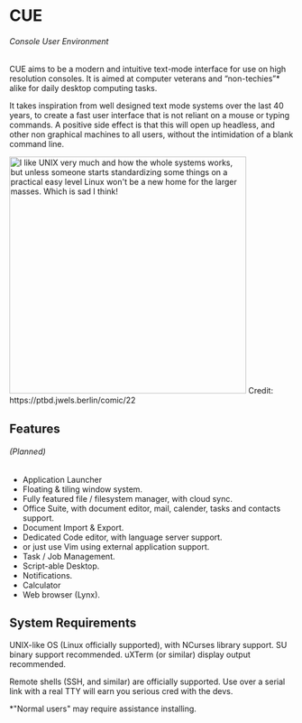 # CUE
###### Console User Environment

CUE aims to be a modern and intuitive text-mode interface for use on high resolution consoles. It is aimed at computer veterans and “non-techies”* alike for daily desktop computing tasks.

It takes inspiration from well designed text mode systems over the last 40 years, to create a fast user interface that is not reliant on a mouse or typing commands. A positive side effect is that this will open up headless, and other non graphical machines to all users, without the intimidation of a blank command line.

<img src="https://ptbd.jwels.berlin/comicfiles/full/linuxbeinglinux.png" alt="I like UNIX very much and how the whole systems works, but unless someone starts standardizing some things on a practical easy level Linux won't be a new home for the larger masses. Which is sad I think!" width=420 />
Credit: https://ptbd.jwels.berlin/comic/22

## Features
###### (Planned)
 * Application Launcher
 * Floating & tiling window system.
 * Fully featured file / filesystem manager, with cloud sync.
 * Office Suite, with document editor, mail, calender, tasks and contacts support.
 * Document Import & Export.
 * Dedicated Code editor, with language server support.
 * or just use Vim using external application support.
 * Task / Job Management.
 * Script-able Desktop.
 * Notifications.
 * Calculator
 * Web browser (Lynx). 
 

## System Requirements
UNIX-like OS (Linux officially supported), with NCurses library support. 
SU binary support recommended.
uXTerm (or similar) display output recommended.

Remote shells (SSH, and similar) are officially supported. Use over a serial link with a real TTY will earn you serious cred with the devs.

*"Normal users" may require assistance installing.
